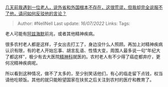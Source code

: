 [几天前我遇到一位老人，说外省和外国根本不存在，这很荒谬，但我却完全说服不了他，请问如何反驳他的言论？](https://www.zhihu.com/question/532167007/answer/2576740935)

>Author: #NellNell 
>Last update: *16/07/2022* 
>Links: 
>Tags: 

老人可能有[阿兹海默](https://www.zhihu.com/search?q=%E9%98%BF%E5%85%B9%E6%B5%B7%E9%BB%98&search_source=Entity&hybrid_search_source=Entity&hybrid_search_extra=%7B%22sourceType%22%3A%22answer%22%2C%22sourceId%22%3A2576740935%7D)前兆，或者其他精神疾病。

很多农村老人都是这样，子女出去打工了，身边没什么人照顾。再加上对精神疾病认识有限，有的老人开始忘事、胡言乱语、性情大变，周围人最多说一句“年纪大了都这样”，极少有去大医院[精神科](https://www.zhihu.com/search?q=%E7%B2%BE%E7%A5%9E%E7%A7%91&search_source=Entity&hybrid_search_source=Entity&hybrid_search_extra=%7B%22sourceType%22%3A%22answer%22%2C%22sourceId%22%3A2576740935%7D)就医的。农村老人有不少得了癌症都弃疗，更何况精神疾病呢。

所以看到这种情况，做不了太多的，至少别笑话他们，有心的临走留下点钱，权当请他吃顿饭。其他的就只能盼望国家在扶贫之后关注到农村的医疗和教育了。

